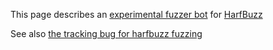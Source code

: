 This page describes an [experimental fuzzer bot](http://http://104.154.55.176/) for [HarfBuzz](harfbuzz.org)

See also [the tracking bug for harfbuzz fuzzing](https://github.com/behdad/harfbuzz/issues/139)


